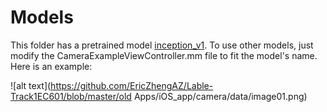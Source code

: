 # Models
This folder has a pretrained model [inception_v1](https://storage.googleapis.com/download.tensorflow.org/models/inception5h.zip).
To use other models, just modify the CameraExampleViewController.mm file to fit the model's name. Here is an example:

![alt text](https://github.com/EricZhengAZ/Lable-Track1EC601/blob/master/old Apps/iOS_app/camera/data/image01.png)
